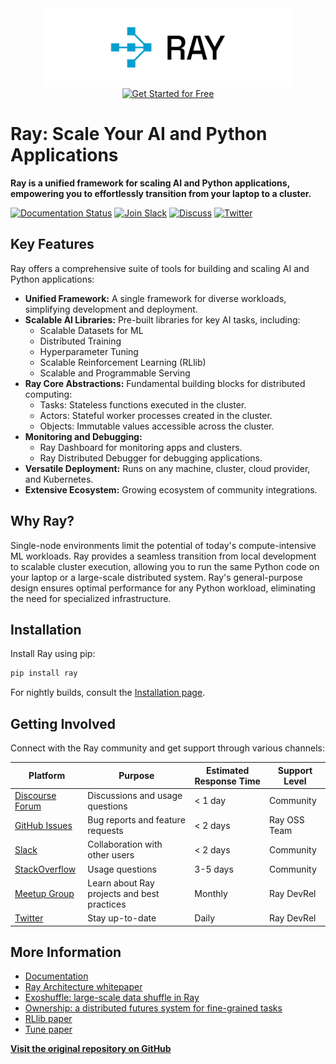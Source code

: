 <div align="center">
  <a href="https://github.com/ray-project/ray">
    <img src="https://github.com/ray-project/ray/raw/master/doc/source/images/ray_header_logo.png" alt="Ray Logo" width="400"/>
  </a>
  <br/>
  <a href="https://www.anyscale.com/ray-on-anyscale?utm_source=github&utm_medium=ray_readme&utm_campaign=get_started_badge">
    <img src="https://img.shields.io/badge/Get_started_for_free-3C8AE9?logo=data%3Aimage%2Fpng%3Bbase64%2CiVBORw0KGgoAAAANSUhEUgAAABAAAAAQCAYAAAAf8%2F9hAAAAAXNSR0IArs4c6QAAAERlWElmTU0AKgAAAAgAAYdpAAQAAAABAAAAGgAAAAAAA6ABAAMAAAABAAEAAKACAAQAAAABAAAAEKADAAQAAAABAAAAEAAAAAA0VXHyAAABKElEQVQ4Ea2TvWoCQRRGnWCVWChIIlikC9hpJdikSbGgaONbpAoY8gKBdAGfwkfwKQypLQ1sEGyMYhN1Pd%2B6A8PqwBZeOHt%2FvsvMnd3ZXBRFPQjBZ9K6OY8ZxF%2B0IYw9PW3qz8aY6lk92bZ%2BVqSI3oC9T7%2FyCVnrF1ngj93us%2B540sf5BrCDfw9b6jJ5lx%2FyjtGKBBXc3cnqx0INN4ImbI%2Bl%2BPnI8zWfFEr4chLLrWHCp9OO9j19Kbc91HX0zzzBO8EbLK2Iv4ZvNO3is3h6jb%2BCwO0iL8AaWqB7ILPTxq3kDypqvBuYuwswqo6wgYJbT8XxBPZ8KS1TepkFdC79TAHHce%2F7LbVioi3wEfTpmeKtPRGEeoldSP%2FOeoEftpP4BRbgXrYZefsAI%2BP9JU7ImyEAAAAASUVORK5CYII%3D" alt="Get Started for Free"/>
  </a>
</div>

# Ray: Scale Your AI and Python Applications

**Ray is a unified framework for scaling AI and Python applications, empowering you to effortlessly transition from your laptop to a cluster.**

[![Documentation Status](https://readthedocs.org/projects/ray/badge/?version=master)](http://docs.ray.io/en/master/?badge=master)
[![Join Slack](https://img.shields.io/badge/Ray-Join%20Slack-blue)](https://www.ray.io/join-slack)
[![Discuss](https://img.shields.io/badge/Discuss-Ask%20Questions-blue)](https://discuss.ray.io/)
[![Twitter](https://img.shields.io/twitter/follow/raydistributed.svg?style=social&logo=twitter)](https://x.com/raydistributed)

## Key Features

Ray offers a comprehensive suite of tools for building and scaling AI and Python applications:

*   **Unified Framework:** A single framework for diverse workloads, simplifying development and deployment.
*   **Scalable AI Libraries:**  Pre-built libraries for key AI tasks, including:
    *   Scalable Datasets for ML
    *   Distributed Training
    *   Hyperparameter Tuning
    *   Scalable Reinforcement Learning (RLlib)
    *   Scalable and Programmable Serving
*   **Ray Core Abstractions:**  Fundamental building blocks for distributed computing:
    *   Tasks: Stateless functions executed in the cluster.
    *   Actors: Stateful worker processes created in the cluster.
    *   Objects: Immutable values accessible across the cluster.
*   **Monitoring and Debugging:**
    *   Ray Dashboard for monitoring apps and clusters.
    *   Ray Distributed Debugger for debugging applications.
*   **Versatile Deployment:** Runs on any machine, cluster, cloud provider, and Kubernetes.
*   **Extensive Ecosystem:** Growing ecosystem of community integrations.

## Why Ray?

Single-node environments limit the potential of today's compute-intensive ML workloads. Ray provides a seamless transition from local development to scalable cluster execution, allowing you to run the same Python code on your laptop or a large-scale distributed system. Ray's general-purpose design ensures optimal performance for any Python workload, eliminating the need for specialized infrastructure.

## Installation

Install Ray using pip:

```bash
pip install ray
```

For nightly builds, consult the [Installation page](https://docs.ray.io/en/latest/ray-overview/installation.html).

## Getting Involved

Connect with the Ray community and get support through various channels:

| Platform            | Purpose                                      | Estimated Response Time | Support Level |
| ------------------- | -------------------------------------------- | ----------------------- | ------------- |
| [Discourse Forum](https://discuss.ray.io/) | Discussions and usage questions | < 1 day                 | Community     |
| [GitHub Issues](https://github.com/ray-project/ray/issues) | Bug reports and feature requests     | < 2 days                | Ray OSS Team  |
| [Slack](https://www.ray.io/join-slack?utm_source=github&utm_medium=ray_readme&utm_campaign=getting_involved)      | Collaboration with other users          | < 2 days                | Community     |
| [StackOverflow](https://stackoverflow.com/questions/tagged/ray)   | Usage questions                       | 3-5 days                | Community     |
| [Meetup Group](https://www.meetup.com/Bay-Area-Ray-Meetup/)       | Learn about Ray projects and best practices | Monthly                 | Ray DevRel    |
| [Twitter](https://x.com/raydistributed)           | Stay up-to-date                         | Daily                   | Ray DevRel    |

## More Information

*   [Documentation](http://docs.ray.io/en/latest/index.html)
*   [Ray Architecture whitepaper](https://docs.google.com/document/d/1tBw9A4j62ruI5omIJbMxly-la5w4q_TjyJgJL_jN2fI/preview)
*   [Exoshuffle: large-scale data shuffle in Ray](https://arxiv.org/abs/2203.05072)
*   [Ownership: a distributed futures system for fine-grained tasks](https://www.usenix.org/system/files/nsdi21-wang.pdf)
*   [RLlib paper](https://arxiv.org/abs/1712.09381)
*   [Tune paper](https://arxiv.org/abs/1807.05118)

**[Visit the original repository on GitHub](https://github.com/ray-project/ray)**